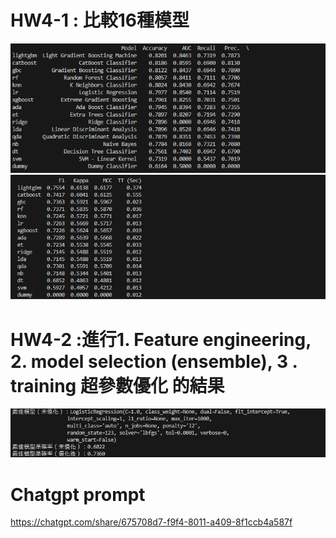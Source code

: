 # HW4-1 : 比較16種模型
![alt text](Result4-1-1) 
![alt text](Result4-1-2)
# HW4-2 :進行1. Feature engineering, 2. model selection (ensemble), 3 . training 超參數優化 的結果
![alt text](Result4-2-1)
# Chatgpt prompt
https://chatgpt.com/share/675708d7-f9f4-8011-a409-8f1ccb4a587f

